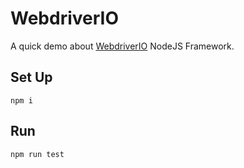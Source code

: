 # WebdriverIO
A quick demo about [WebdriverIO](https://webdriver.io) NodeJS Framework.

## Set Up
```shell script
npm i
```
## Run
```shell script
npm run test
```
